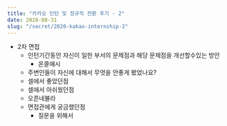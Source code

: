 ```yaml
---
title: "카카오 인턴 및 정규직 전환 후기 - 2"
date: 2020-08-31
slug: "/secret/2020-kakao-internship-2"
---
```

* 2차 면접
  * 인턴기간동안 자신이 일한 부서의 문제점과 해당 문제점을 개선할수있는 방안
    * 온콜얘시
  * 주변인들이 자신에 대해서 무엇을 안좋게 봤었나요?
  * 셀에서 좋았던점
  * 셀에서 아쉬웠던점
  * 오픈네뷸라
  * 면접관에게 궁금했던점
    * 질문을 위해서